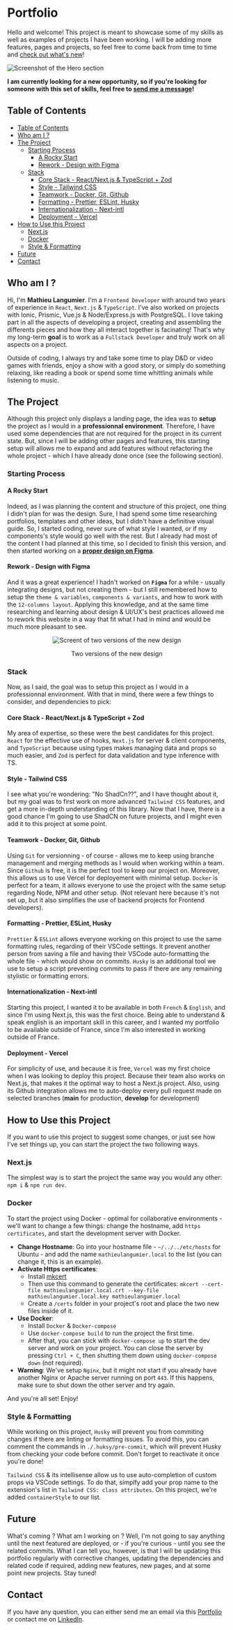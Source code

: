 # Portfolio

Hello and welcome! This project is meant to showcase some of my skills as well as examples of projects I have been working. I will be adding more features, pages and projects, so feel free to come back from time to time and [check out what's new](https://mathieulangumier.vercel.app)!

![Screenshot of the Hero section](./public/screenshot-design-hero.png)

**I am currently looking for a new opportunity, so if you're looking for someone with this set of skills, feel free to [send me a message](https://www.linkedin.com/in/mathieu-langumier/)!**

## Table of Contents

- [Table of Contents](#table-of-contents)
- [Who am I ?](#who-am-i-)
- [The Project](#the-project)
  - [Starting Process](#starting-process)
    - [A Rocky Start](#a-rocky-start)
    - [Rework - Design with Figma](#rework---design-with-figma)
  - [Stack](#stack)
    - [Core Stack - React/Next.js \& TypeScript + Zod](#core-stack---reactnextjs--typescript--zod)
    - [Style - Tailwind CSS](#style---tailwind-css)
    - [Teamwork - Docker, Git, Github](#teamwork---docker-git-github)
    - [Formatting - Prettier, ESLint, Husky](#formatting---prettier-eslint-husky)
    - [Internationalization - Next-intl](#internationalization---next-intl)
    - [Deployment - Vercel](#deployment---vercel)
- [How to Use this Project](#how-to-use-this-project)
  - [Next.js](#nextjs)
  - [Docker](#docker)
  - [Style \& Formatting](#style--formatting)
- [Future](#future)
- [Contact](#contact)

## Who am I ?

Hi, I'm **Mathieu Langumier**. I'm a `Frontend Developer` with around two years of experience in `React`, `Next.js` & `TypeScript`. I've also worked on projects with Ionic, Prismic, Vue.js & Node/Express.js with PostgreSQL. I love taking part in all the aspects of developing a project, creating and assembling the differents pieces and how they all interact together is facinating! That's why my long-term **goal** is to work as a `Fullstack Developer` and truly work on all aspects on a project.

Outside of coding, I always try and take some time to play D&D or video games with friends, enjoy a show with a good story, or simply do something relaxing, like reading a book or spend some time whittling animals while listening to music.

## The Project

Although this project only displays a landing page, the idea was to **setup** the project as I would in a **professionnal environment**. Therefore, I have used some dependencies that are not required for the project in its current state. But, since I will be adding other pages and features, this starting setup will allows me to expand and add features without refactoring the whole project - which I have already done once (see the following section).

### Starting Process

#### A Rocky Start

Indeed, as I was planning the content and structure of this project, one thing I didn't plan for was the design. Sure, I had spend some time researching portfolios, templates and other ideas, but I didn't have a definitive visual guide. So, I started coding, never sure of what style I wanted, or if my components's style would go well with the rest. But I already had most of the content I had planned at this time, so I decided to finish this version, and then started working on a **[proper design on Figma](https://www.figma.com/design/VfFVEGdjzBooyy6RyFCJzK/Portfolio?node-id=0-1&t=XGvWvvBTXZ2xmJpN-1)**.

#### Rework - Design with Figma

And it was a great experience! I hadn't worked on **`Figma`** for a while - usually integrating designs, but not creating them - but I still remembered how to setup the `theme & variables`, `components & variants`, and how to work with the `12-columns layout`. Applying this knowledge, and at the same time researching and learning about design & UI/UX's best practices allowed me to rework this website in a way that fit what I had in mind and would be much more pleasant to see.

<p align="center">
  <img src="./public/screenshot-layout-versions.png" alt="Screent of two versions of the new design"/>
</p>
  <p align="center">Two versions of the new design</p>

### Stack

Now, as I said, the goal was to setup this project as I would in a professionnal environment. With that in mind, there were a few things to consider, and dependencies to pick:

#### Core Stack - React/Next.js & TypeScript + Zod

My area of expertise, so these were the best candidates for this project. `React` for the effective use of hooks, `Next.js` for server & client components, and `TypeScript` because using types makes managing data and props so much easier, and `Zod` is perfect for data validation and type inference with TS.

#### Style - Tailwind CSS

I see what you're wondering: "No ShadCn??", and I have thought about it, but my goal was to first work on more advanced `Tailwind CSS` features, and get a more in-depth understanding of this library. Now that I have, there is a good chance I'm going to use ShadCN on future projects, and I might even add it to this project at some point.

#### Teamwork - Docker, Git, Github

Using `Git` for versionning - of course - allows me to keep using branche management and merging methods as I would when working within a team.
Since `Github` is free, it is the perfect tool to keep our project on. Moreover, this allows us to use Vercel for deployement with minimal setup.
`Docker` is perfect for a team, it allows everyone to use the project with the same setup regarding Node, NPM and other setup. (Not relevant here because it's not set up, but it also simplifies the use of backend projects for Frontend developers).

#### Formatting - Prettier, ESLint, Husky

`Prettier` & `ESLint` allows everyone working on this project to use the same formatting rules, regarding of their VSCode settings. It prevent another person from saving a file and having their VSCode auto-formatting the whole file - which would show on commits.
`Husky` is an additional tool we use to setup a script preventing commits to pass if there are any remaining stylistic or formatting errors.

#### Internationalization - Next-intl

Starting this project, I wanted it to be available in both `French` & `English`, and since I'm using Next.js, this was the first choice.
Being able to understand & speak english is an important skill in this career, and I wanted my portfolio to be available outside of France, since I'm also interested in working outside of France.

#### Deployment - Vercel

For simplicity of use, and because it is free, `Vercel` was my first choice when I was looking to deploy this project. Because their team also works on Next.js, that makes it the optimal way to host a Next.js project. Also, using its Github integration allows me to auto-deploy every pull request made on selected branches (**main** for production, **develop** for development)

## How to Use this Project

If you want to use this project to suggest some changes, or just see how I've set things up, you can start the project the two following ways.

### Next.js

The simplest way is to start the project the same way you would any other: `npm i` & `npm run dev`.

### Docker

To start the project using Docker - optimal for collaborative environments - we'll want to change a few things: change the hostname, add `https certificates`, and start the development server with Docker.

- **Change Hostname**: Go into your hostname file - `~/../../etc/hosts` for Ubuntu - and add the name `mathieulangumier.local` to the list (you can change it, this is an example).
- **Activate Https certificates**:
  - Install [mkcert](https://github.com/FiloSottile/mkcert)
  - Then use this command to generate the certificates: `mkcert --cert-file mathieulangumier.local.crt --key-file mathieulangumier.local.key mathieulangumier.local`
  - Create a `/certs` folder in your project's root and place the two new files inside of it.
- **Use Docker**:
  - Install `Docker` & `Docker-compose`
  - Use `docker-compose build` to run the project the first time.
  - After that, you can stick with `docker-compose up` to start the dev server and work on your project. You can close the server by pressing `Ctrl + C`, then shutting them down using `docker-compose down` (not required).
- **Warning**: We've setup `Nginx`, but it might not start if you already have another Nginx or Apache server running on port `443`. If this happens, make sure to shut down the other server and try again.

And you're all set! Enjoy!

### Style & Formatting

While working on this project, `Husky` will prevent you from commiting changes if there are linting or formatting issues. To avoid this, you can comment the commands in `./.huksy/pre-commit`, which will prevent Husky from checking your code before commit.
Don't forget to reactivate it once you're done!

`Tailwind CSS` & its intellisense allow us to use auto-completion of custom props via VSCode settings. To do that, simplfy add your prop name to the extension's list in `Tailwind CSS: class attributes`. On this project, we're added `containerStyle` to our list.

## Future

What's coming ? What am I working on ?
Well, I'm not going to say anything until the next featured are deployed, or - if you're curious - until you see the related commits. What I can tell you, however, is that I will be updating this portfolio regularly with corrective changes, updating the dependencies and related code if required, adding new features, new pages, and at some point new projects. Stay tuned!

## Contact

If you have any question, you can either send me an email via this [Portfolio](https://mathieulangumier.vercel.app/#contact) or contact me on [LinkedIn](https://www.linkedin.com/in/mathieu-langumier/).
